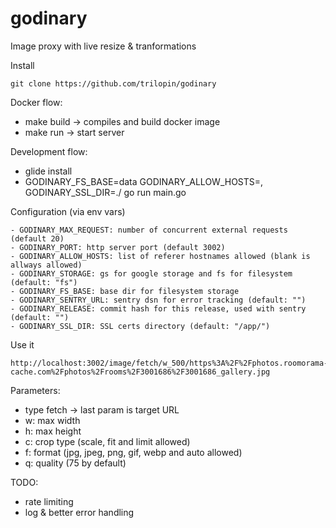 # godinary
Image proxy with live resize &amp; tranformations


Install
```
git clone https://github.com/trilopin/godinary
```



Docker flow:
- make build -> compiles and build docker image
- make run -> start server

Development flow:
- glide install
- GODINARY_FS_BASE=data GODINARY_ALLOW_HOSTS=<HOST>, GODINARY_SSL_DIR=./ go run main.go

Configuration (via env vars)
```
- GODINARY_MAX_REQUEST: number of concurrent external requests (default 20)
- GODINARY_PORT: http server port (default 3002)
- GODINARY_ALLOW_HOSTS: list of referer hostnames allowed (blank is allways allowed)
- GODINARY_STORAGE: gs for google storage and fs for filesystem (default: "fs")
- GODINARY_FS_BASE: base dir for filesystem storage
- GODINARY_SENTRY_URL: sentry dsn for error tracking (default: "")
- GODINARY_RELEASE: commit hash for this release, used with sentry (default: "")
- GODINARY_SSL_DIR: SSL certs directory (default: "/app/")
```


Use it
```
http://localhost:3002/image/fetch/w_500/https%3A%2F%2Fphotos.roomorama-cache.com%2Fphotos%2Frooms%2F3001686%2F3001686_gallery.jpg
```

Parameters:
- type fetch -> last param is target URL
- w: max width
- h: max height
- c: crop type (scale, fit and limit allowed)
- f: format (jpg, jpeg, png, gif, webp and auto allowed)
- q: quality (75 by default)

TODO:
- rate limiting
- log & better error handling
